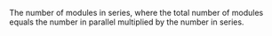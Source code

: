 ﻿The number of modules in series, where the total number of modules equals the number in parallel multiplied by the number in series.